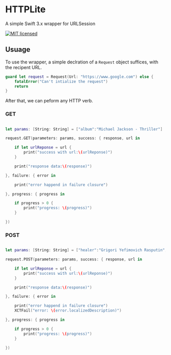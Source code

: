 # HTTPLite
A simple Swift 3.x wrapper for URLSession


[![MIT licensed](https://img.shields.io/badge/license-MIT-blue.svg)](https://raw.githubusercontent.com/hyperium/hyper/master/LICENSE)


## Usuage 

To use the wrapper, a simple declration of a `Request` object suffices, with the recipent URL.

```swift
guard let request = Request(Url: "https://www.google.com") else {
    fatalError("Can't intialize the request")
    return
}
```

After that, we can peform any HTTP verb.

### GET

```swift

let params: [String: String] = ["album":"Michael Jackson - Thriller"]

request.GET(parameters: params, success: { response, url in

    if let urlReponse = url {
        print("success with url:\(urlReponse)")
    }

    print("response data:\(response)")

}, failure: { error in

    print("error happend in failure closure")

}, progress: { progress in

    if progress > 0 {
        print("progress: \(progress)")
    }

})

```

### POST
```swift

let params: [String: String] = ["healer":"Grigori Yefimovich Rasputin", "powers": "healer and adviser"]

request.POST(parameters: params, success: { response, url in

    if let urlReponse = url {
        print("success with url:\(urlReponse)")
    }

    print("response data:\(response)")

}, failure: { error in

    print("error happend in failure closure")
    XCTFail("error: \(error.localizedDescription)")

}, progress: { progress in

    if progress > 0 {
        print("progress: \(progress)")
    }

})

```
